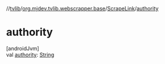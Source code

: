 //[tvlib](../../../index.md)/[org.mjdev.tvlib.webscrapper.base](../index.md)/[ScrapeLink](index.md)/[authority](authority.md)

# authority

[androidJvm]\
val [authority](authority.md): [String](https://kotlinlang.org/api/latest/jvm/stdlib/kotlin/-string/index.html)
